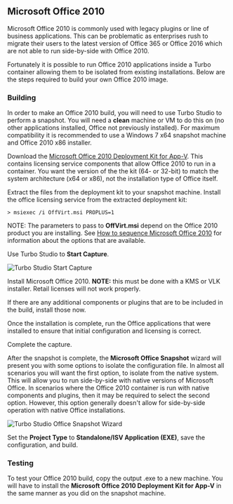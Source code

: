 ## Microsoft Office 2010

Microsoft Office 2010 is commonly used with legacy plugins or line of business applications. This can be problematic as enterprises rush to migrate their users to the latest version of Office 365 or Office 2016 which are not able to run side-by-side with Office 2010.

Fortunately it is possible to run Office 2010 applications inside a Turbo container allowing them to be isolated from existing installations. Below are the steps required to build your own Office 2010 image.

### Building

In order to make an Office 2010 build, you will need to use Turbo Studio to perform a snapshot. You will need a **clean** machine or VM to do this on (no other applications installed, Office not previously installed). For maximum compatibility it is recommended to use a Windows 7 x64 snapshot machine and Office 2010 x86 installer.

Download the [Microsoft Office 2010 Deployment Kit for App-V](https://www.microsoft.com/en-us/download/details.aspx?id=10386). This contains licensing service components that allow Office 2010 to run in a container. You want the version of the the kit (64- or 32-bit) to match the system architecture (x64 or x86), not the installation type of Office itself.

Extract the files from the deployment kit to your snapshot machine. Install the office licensing service from the extracted deployment kit:

```
> msiexec /i OffVirt.msi PROPLUS=1
```

NOTE: The parameters to pass to **OffVirt.msi** depend on the Office 2010 product you are installing. See [How to sequence Microsoft Office 2010](https://support.microsoft.com/en-us/help/2830069/how-to-sequence-microsoft-office-2010-in-microsoft-application-virtual) for information about the options that are available.

Use Turbo Studio to **Start Capture**.

![Turbo Studio Start Capture](https://hub.turbo.net/images/docs/capture.png)

Install Microsoft Office 2010. **NOTE:** this must be done with a KMS or VLK installer. Retail licenses will not work properly.

If there are any additional components or plugins that are to be included in the build, install those now.

Once the installation is complete, run the Office applications that were installed to ensure that initial configuration and licensing is correct.

Complete the capture.

After the snapshot is complete, the **Microsoft Office Snapshot** wizard will present you with some options to isolate the configuration file. In almost all scenarios you will want the first option, to isolate from the native system. This will allow you to run side-by-side with native versions of Microsoft Office. In scenarios where the Office 2010 container is run with native components and plugins, then it may be required to select the second option. However, this option generally doesn't allow for side-by-side operation with native Office installations.

![Turbo Studio Office Snapshot Wizard](https://hub.turbo.net/images/docs/officesnapshot.png)

Set the **Project Type** to **Standalone/ISV Application (EXE)**, save the configuration, and build.

### Testing

To test your Office 2010 build, copy the output .exe to a new machine. You will have to install the **Microsoft Office 2010 Deployment Kit for App-V** in the same manner as you did on the snapshot machine.
